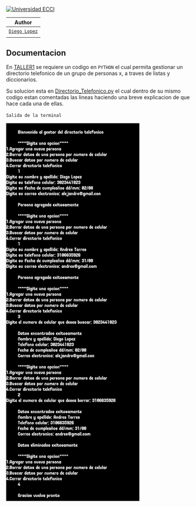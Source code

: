 [![Universidad ECCI][IMGECCI]][ECCIBOG]

| Author |
| - |
| [`Diego Lopez`][PERFIL] |
||

## Documentacion

En [TALLER1][PROBLEMA1] se requiere un codigo en `PYTHON` el cual permita gestionar un directorio telefonico de un grupo de personas x, a traves de listas y diccionarios.

Su solucion esta en [Directorio_Telefonico.py][CODIGO] el cual dentro de su mismo codigo estan comentadas las lineas haciendo una breve explicacion de que hace cada una de ellas.

`Salida de la terminal`

![Salida Terminal][SALIDA]

[//]: # (Referencias)

[SALIDA]: </Laboratorio1/IMAGENES/Screenshot_20250311_220852_ru_iiec_pydroid3_Term.jpg>
[PROBLEMA1]: </Taller 1 - Listas y Diccionarios - 2025 -1.pdf>
[CODIGO]: </Laboratorio1/Directorio_Telefonico.py>
[PERFIL]: <https://github.com/Alejibiris>
[ECCIBOG]: <https://www.ecci.edu.co/bogota/>
[IMGECCI]: <https://www.ecci.edu.co/wp-content/uploads/2021/11/logo-ECCI.png>
